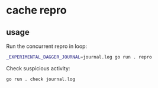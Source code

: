 # cache repro

## usage

Run the concurrent repro in loop:

```sh
_EXPERIMENTAL_DAGGER_JOURNAL=journal.log go run . repro
```

Check suspicious activity:

```sh
go run . check journal.log
```
